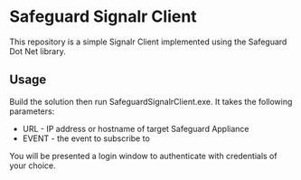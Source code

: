 # Safeguard Signalr Client

This repository is a simple Signalr Client implemented using the Safeguard Dot Net library. 

Usage
-

Build the solution then run SafeguardSignalrClient.exe. It takes the following parameters: 

- URL - IP address or hostname of target Safeguard Appliance
- EVENT - the event to subscribe to

You will be presented a login window to authenticate with credentials of your choice.
